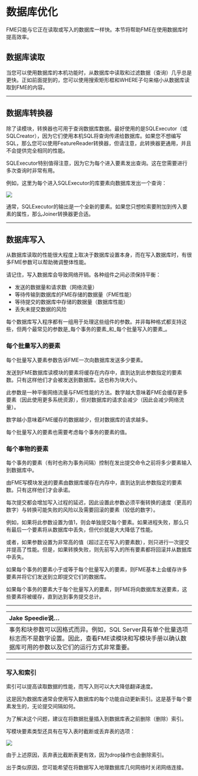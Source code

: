 # 数据库优化

FME只能与它正在读取或写入的数据库一样快。本节将帮助FME在使用数据库时提高效率。

## 数据库读取

当您可以使用数据库的本机功能时，从数据库中读取和过滤数据（查询）几乎总是更快。正如前面提到的，您可以使用搜索矩形框和WHERE子句来缩小从数据库读取到FME的内容。

---

## 数据库转换器

除了读模块，转换器也可用于查询数据库数据。最好使用的是SQLExecutor（或SQLCreator），因为它们使用本机SQL将查询传递给数据库。如果您不想编写SQL，那么您可以使用FeatureReader转换器，但请注意，此转换器更通用，并且不会提供完全相同的性能。

SQLExecutor特别值得注意，因为它为每个进入要素发出查询。这在您需要进行多次查询时非常有用。

例如，这里为每个进入SQLExecutor的库要素向数据库发出一个查询：

![](../../DesktopAdvanced2WorkspaceDesign/Images/Img2.038.DBPerformanceSQLExecutor.png)

通常，SQLExecutor的输出是一个全新的要素。如果您只想检索要附加到传入要素的属性，那么Joiner转换器更合适。

---

## 数据库写入

从数据库读取的性能很大程度上取决于数据库设置本身，而在写入数据库时​​，有很多FME参数可以帮助微调整体性能。

请记住，写入数据库会导致网络开销。各种组件之间必须保持平衡：

- 发送的数据量和请求数（网络流量）
- 等待传输到数据库的FME存储的数据量（FME性能）
- 等待提交的数据库中存储的数据量（数据库性能）
- 丢失未提交数据的风险

每个数据库写入程序都有一组用于处理这些组件的参数。并非每种格式都支持这些，但两个最常见的参数是_每个事务的要素_和_每个批量写入的要素_。

### 每个批量写入的要素

每个批量写入要素参数告诉FME一次向数据库发送多少要素。

发送到FME数据库读模块的要素将缓存在内存中，直到达到此参数指定的要素数。只有这样他们才会被发送到数据库。这也称为块大小。

此参数是一种平衡网络流量与FME性能的方法。数字越大意味着FME会缓存更多要素（因此使用更多系统资源），但对数据库的请求会减少（因此会减少网络流量）。

数字越小意味着FME缓存的数据越少，但对数据库的请求越多。

每个批量写入的要素也需要考虑每个事务的要素的值。

### 每个事物的要素

每个事务的要素（有时也称为事务间隔）控制在发出提交命令之前将多少要素输入到数据库中。

由FME写模块发送的要素由数据库缓存在内存中，直到达到此参数指定的要素数。只有这样他们才会承诺。

每次提交都会增加写入过程的延迟，因此设置此参数必须平衡转换的速度（更高的数字）与转换可能失败的风险以及需要回滚的要素（较低的数字）。

例如，如果将此参数设置为值1，则会单独提交每个要素。如果进程失败，那么只有最后一个要素将从数据库中丢失，但代价就是大大降低了性能。

或者，如果参数设置为非常高的值（超过正在写入的要素数），则只进行一次提交并提高了性能。但是，如果转换失败，则先前写入的所有要素都将回滚并从数据库中丢失。

如果每个事务的要素小于或等于每个批量写入的要素，则FME基本上会缓存许多要素并将它们发送到立即提交它们的数据库。

如果每个事务的要素大于每个批量写入的要素，则FME将向数据库发送要素，这些要素将被缓存，直到达到事务提交总计。

---

| Jake Speedie说… |
| :--- |
| 事务和块参数可以因格式而异。例如，SQL Server具有单个批量选项标志而不是数字设置。因此，查看FME读模块和写模块手册以确认数据库可用的参数以及它们的运行方式非常重要。 |

---

### 写入和索引

索引可以提高读取数据的性能，而写入则可以大大降低翻译速度。

这是因为数据库通常会使用写入数据库的每个功能自动更新索引。这是基于每个要素发生的，无论提交间隔如何。

为了解决这个问题，建议在将数据批量插入到数据库表之前删除（删除）索引。

写模块要素类型还具有在写入表时截断或丢弃表的选项：

![](../../DesktopAdvanced2WorkspaceDesign/Images/Img2.041.DBPerformanceDropTruncateParams.png)

由于上述原因，丢弃表比截断表更有效，因为drop操作也会删除索引。

出于类似原因，您可能希望在将数据写入地理数据库几何网络时关闭网络连接。 
